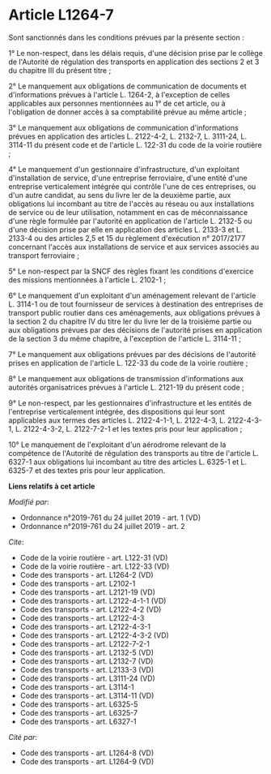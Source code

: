 # Article L1264-7

Sont sanctionnés dans les conditions prévues par la présente section :

1° Le non-respect, dans les délais requis, d'une décision prise par le collège de l'Autorité de régulation des transports en
application des sections 2 et 3 du chapitre III du présent titre ;

2° Le manquement aux obligations de communication de documents et d'informations prévues à l'article L. 1264-2, à l'exception
de celles applicables aux personnes mentionnées au 1° de cet article, ou à l'obligation de donner accès à sa comptabilité
prévue au même article ;

3° Le manquement aux obligations de communication d'informations prévues en application des articles L. 2122-4-2, L. 2132-7,
L. 3111-24, L. 3114-11 du présent code et de l'article L. 122-31 du code de la voirie routière ;

4° Le manquement d'un gestionnaire d'infrastructure, d'un exploitant d'installation de service, d'une entreprise ferroviaire,
d'une entité d'une entreprise verticalement intégrée qui contrôle l'une de ces entreprises, ou d'un autre candidat, au sens
du livre Ier de la deuxième partie, aux obligations lui incombant au titre de l'accès au réseau ou aux installations de
service ou de leur utilisation, notamment en cas de méconnaissance d'une règle formulée par l'autorité en application de
l'article L. 2132-5 ou d'une décision prise par elle en application des articles L. 2133-3 et L. 2133-4 ou des articles 2,5
et 15 du règlement d'exécution n° 2017/2177 concernant l'accès aux installations de service et aux services associés au
transport ferroviaire ;

5° Le non-respect par la SNCF des règles fixant les conditions d'exercice des missions mentionnées à l'article L. 2102-1 ;

6° Le manquement d'un exploitant d'un aménagement relevant de l'article L. 3114-1 ou de tout fournisseur de services à
destination des entreprises de transport public routier dans ces aménagements, aux obligations prévues à la section 2 du
chapitre IV du titre Ier du livre Ier de la troisième partie ou aux obligations prévues par des décisions de l'autorité
prises en application de la section 3 du même chapitre, à l'exception de l'article L. 3114-11 ;

7° Le manquement aux obligations prévues par des décisions de l'autorité prises en application de l'article L. 122-33 du code
de la voirie routière ;

8° Le manquement aux obligations de transmission d'informations aux autorités organisatrices prévues à l'article L. 2121-19
du présent code ;

9° Le non-respect, par les gestionnaires d'infrastructure et les entités de l'entreprise verticalement intégrée, des
dispositions qui leur sont applicables aux termes des articles L. 2122-4-1-1, L. 2122-4-3, L. 2122-4-3-1, L. 2122-4-3-2, L.
2122-7-2-1 et les textes pris pour leur application ;

10° Le manquement de l'exploitant d'un aérodrome relevant de la compétence de l'Autorité de régulation des transports au
titre de l'article L. 6327-1 aux obligations lui incombant au titre des articles L. 6325-1 et L. 6325-7 et des textes pris
pour leur application.

**Liens relatifs à cet article**

_Modifié par_:

  - Ordonnance n°2019-761 du 24 juillet 2019 - art. 1 (VD)
  - Ordonnance n°2019-761 du 24 juillet 2019 - art. 2

_Cite_:

  - Code de la voirie routière - art. L122-31 (VD)
  - Code de la voirie routière - art. L122-33 (VD)
  - Code des transports - art. L1264-2 (VD)
  - Code des transports - art. L2102-1
  - Code des transports - art. L2121-19 (VD)
  - Code des transports - art. L2122-4-1-1 (VD)
  - Code des transports - art. L2122-4-2 (VD)
  - Code des transports - art. L2122-4-3
  - Code des transports - art. L2122-4-3-1
  - Code des transports - art. L2122-4-3-2 (VD)
  - Code des transports - art. L2122-7-2-1
  - Code des transports - art. L2132-5 (VD)
  - Code des transports - art. L2132-7 (VD)
  - Code des transports - art. L2133-3 (VD)
  - Code des transports - art. L3111-24 (VD)
  - Code des transports - art. L3114-1
  - Code des transports - art. L3114-11 (VD)
  - Code des transports - art. L6325-5
  - Code des transports - art. L6325-7
  - Code des transports - art. L6327-1

_Cité par_:

  - Code des transports - art. L1264-8 (VD)
  - Code des transports - art. L1264-9 (VD)
